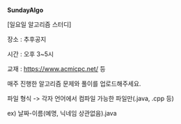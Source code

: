 **SundayAlgo**

 [일요일 알고리즘 스터디]

장소 : 추후공지

시간 : 오후 3~5시

교재 : https://www.acmicpc.net/ 등

매주 진행한 알고리즘 문제와 풀이를 업로드해주세요.

파일 형식 -> 각자 언어에서 컴파일 가능한 파일만(.java, .cpp 등)

ex) 날짜-이름(예명, 닉네임 상관없음).java




